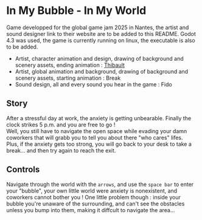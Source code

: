 # In My Bubble - In My World

Game developped for the global game jam 2025 in Nantes, the artist and sound designer link to their website are to be added to this README.
Godot 4.3 was used, the game is currently running on linux, the executable is also to be added.

- Artist, character animation and design, drawing of background and scenery assets, ending animation : [Thibault](https://www.artstation.com/thibault-prono)  
- Artist, global animation and background, drawing of background and scenery assets, starting animation : Break  
- Sound design, all and every sound you hear in the game : Fido  


## Story

After a stressful day at work, the anxiety is getting unbearable. Finally the clock strikes 5 p.m. and you are free to go !  
Well, you still have to navigate the open space while evading your damn coworkers that will grabb you to tell you about there "who cares" lifes.  
Plus, if the anxiety gets too strong, you will go back to your desk to take a break... and then try again to reach the exit.

## Controls

Navigate through the world with the `arrows`, and use the `space bar` to enter your "bubble", your own little world were anxiety is nonexistent, and
coworkers cannot bother you ! One little problem though : inside your bubble you're unaware of the surrounding, and can't see the obstacles unless
you bump into them, making it diffcult to navigate the area...
